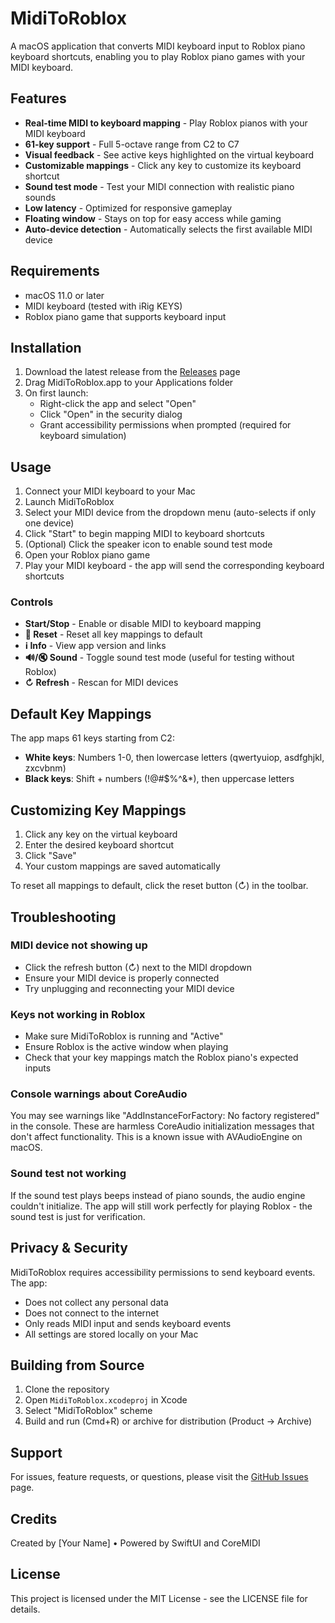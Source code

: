 # MidiToRoblox

A macOS application that converts MIDI keyboard input to Roblox piano keyboard shortcuts, enabling you to play Roblox piano games with your MIDI keyboard.

## Features

- **Real-time MIDI to keyboard mapping** - Play Roblox pianos with your MIDI keyboard
- **61-key support** - Full 5-octave range from C2 to C7
- **Visual feedback** - See active keys highlighted on the virtual keyboard
- **Customizable mappings** - Click any key to customize its keyboard shortcut
- **Sound test mode** - Test your MIDI connection with realistic piano sounds
- **Low latency** - Optimized for responsive gameplay
- **Floating window** - Stays on top for easy access while gaming
- **Auto-device detection** - Automatically selects the first available MIDI device

## Requirements

- macOS 11.0 or later
- MIDI keyboard (tested with iRig KEYS)
- Roblox piano game that supports keyboard input

## Installation

1. Download the latest release from the [Releases](https://github.com/yourusername/MidiToRoblox/releases) page
2. Drag MidiToRoblox.app to your Applications folder
3. On first launch:
   - Right-click the app and select "Open"
   - Click "Open" in the security dialog
   - Grant accessibility permissions when prompted (required for keyboard simulation)

## Usage

1. Connect your MIDI keyboard to your Mac
2. Launch MidiToRoblox
3. Select your MIDI device from the dropdown menu (auto-selects if only one device)
4. Click "Start" to begin mapping MIDI to keyboard shortcuts
5. (Optional) Click the speaker icon to enable sound test mode
6. Open your Roblox piano game
7. Play your MIDI keyboard - the app will send the corresponding keyboard shortcuts

### Controls

- **Start/Stop** - Enable or disable MIDI to keyboard mapping
- **🔄 Reset** - Reset all key mappings to default
- **ℹ️ Info** - View app version and links
- **🔊/🔇 Sound** - Toggle sound test mode (useful for testing without Roblox)
- **↻ Refresh** - Rescan for MIDI devices

## Default Key Mappings

The app maps 61 keys starting from C2:
- **White keys**: Numbers 1-0, then lowercase letters (qwertyuiop, asdfghjkl, zxcvbnm)
- **Black keys**: Shift + numbers (!@#$%^&*), then uppercase letters

## Customizing Key Mappings

1. Click any key on the virtual keyboard
2. Enter the desired keyboard shortcut
3. Click "Save"
4. Your custom mappings are saved automatically

To reset all mappings to default, click the reset button (↻) in the toolbar.

## Troubleshooting

### MIDI device not showing up
- Click the refresh button (↻) next to the MIDI dropdown
- Ensure your MIDI device is properly connected
- Try unplugging and reconnecting your MIDI device

### Keys not working in Roblox
- Make sure MidiToRoblox is running and "Active" 
- Ensure Roblox is the active window when playing
- Check that your key mappings match the Roblox piano's expected inputs

### Console warnings about CoreAudio
You may see warnings like "AddInstanceForFactory: No factory registered" in the console. These are harmless CoreAudio initialization messages that don't affect functionality. This is a known issue with AVAudioEngine on macOS.

### Sound test not working
If the sound test plays beeps instead of piano sounds, the audio engine couldn't initialize. The app will still work perfectly for playing Roblox - the sound test is just for verification.

## Privacy & Security

MidiToRoblox requires accessibility permissions to send keyboard events. The app:
- Does not collect any personal data
- Does not connect to the internet
- Only reads MIDI input and sends keyboard events
- All settings are stored locally on your Mac

## Building from Source

1. Clone the repository
2. Open `MidiToRoblox.xcodeproj` in Xcode
3. Select "MidiToRoblox" scheme
4. Build and run (Cmd+R) or archive for distribution (Product → Archive)

## Support

For issues, feature requests, or questions, please visit the [GitHub Issues](https://github.com/yourusername/MidiToRoblox/issues) page.

## Credits

Created by [Your Name] • Powered by SwiftUI and CoreMIDI

## License

This project is licensed under the MIT License - see the LICENSE file for details.